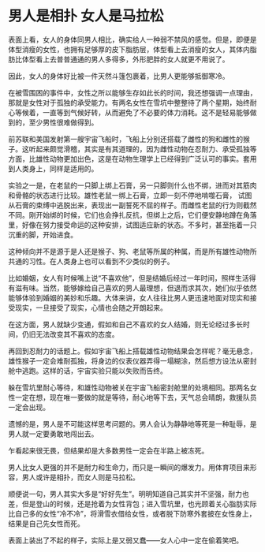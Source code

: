 # 男人是相扑 女人是马拉松

表面上看，女人的身体同男人相比，确实给人一种弱不禁风的感觉。但是，即便是体型消瘦的女性，也拥有足够厚的皮下脂肪层，体型看上去消瘦的女人，其体内脂肪比体型看上去普普通通的男人多得多，外形肥胖的女人就更不用说了。 

因此，女人的身体好比被一件天然斗篷包裹着，比男人更能够抵御寒冷。 

在被雪围困的事件中，女性之所以能够生存如此长的时间，我还想强调一点理由，那就是女性对于孤独的承受能力。有两名女性在雪坑中整整待了两个星期，始终耐心等候着，一直等到气候好转，从而避免了不必要的体力消耗。这不是轻易能够做到的，至少男性很难做得到。 

前苏联和美国发射第一艘宇宙飞船时，飞船上分别还搭载了雌性的狗和雌性的猴子。这听起来颇觉滑稽，其实是有其道理的，因为雌性动物在忍耐力、承受孤独等方面，比雄性动物更加出色，这是在动物生理学上已经得到广泛认可的事实。套用到人类身上，同样是适用的。 

实验之一是，在老鼠的一只脚上绑上石膏，另一只脚则什么也不绑，进而对其筋肉和骨骼的状态进行比较。雄性老鼠一绑上石膏，立即一刻不停地啃噬石膏， 试图从石膏的束缚中逃脱出来，表现出一副誓死不屈的样子。而雌性老鼠的行为则截然不同。刚开始绑的时候，它们也会挣扎反抗，但绑上之后，它们便安静地蹲在角落里，好像在努力接受命运的这种安排，试图适应新的状态。不多时，甚至拖着一只沉重的脚，开始进食。 

这种倾向并不是源于是人还是猴子、狗、老鼠等所属的种属，而是所有雄性动物所共通的习性。在人类身上也可以看到不少类似的例子。 

比如婚姻，女人有时候嘴上说“不喜欢他”，但是结婚后经过一年时间，照样生活得有滋有味。当然，能够嫁给自己喜欢的男人最理想，但退而求其次，她们似乎依然能够体验到婚姻的美妙和乐趣。大体来讲，女人往往比男人更迅速地面对现实和接受现实，一旦接受了现实，心情也会随之开朗起来。 

在这方面，男人就缺少变通，假如和自己不喜欢的女人结婚，则无论经过多长时间，仍旧无法改变其不喜欢的态度。 

再回到忍耐力的话题上。假如宇宙飞船上搭载雄性动物结果会怎样呢？毫无悬念，雄性猴子一定会难耐孤独，将身边的仪表仪器弄得一塌糊涂，然后想方设法从密封舱中逃跑。这样的话，宇宙实验只能以失败而告终。 

躲在雪坑里耐心等待，和雄性动物被关在宇宙飞船密封舱里的处境相同。那两名女性一定在想，现在唯一要做的就是等待，耐心地等下去，天气总会晴朗，救援队员一定会出现。 

遗憾的是，男人是不可能这样思考问题的。男人会认为静静地等死是一种耻辱，是男人就一定要勇敢地闯出去。 

乍看起来很无畏，但结果却是大多数男性一定会在半路上被冻死。 

男人比女人更强的并不是耐力和生命力，而只是一瞬间的爆发力。用体育项目来形容，男人或许是相扑，而女人则是马拉松。 

顺便说一句，男人其实大多是“好好先生”。明明知道自己其实并不坚强，耐力也差，但是登山的时候，还是抢着为女性背包；进入雪坑里，也光顾着关心脂肪实际比自己多的女性“冷不冷”，将滑雪衣借给女性，或者脱下防寒外套披在女性身上，结果是自己先女性而死。 

表面上装出了不起的样子，实际上是又弱又蠢——女人心中一定在偷着笑吧。